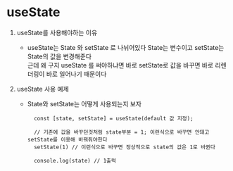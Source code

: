 <h1>useState</h1>

1. useState를 사용해야하는 이유
    - useState는 State 와 setState 로 나뉘어있다 State는 변수이고 setState는 State의 값을 변경해준다<br/>
      근데 왜 구지 useState 를 써야하냐면 바로 setState로 값을 바꾸면 바로 리렌더링이 바로 일어나기 때문이다

2. useState 사용 예제
    - State와 setState는 어떻게 사용되는지 보자
      ```
        const [state, setState] = useState(default 값 지정);

        // 기존에 값을 바꾸던것처럼 state부분 = 1; 이런식으로 바꾸면 안돼고 setState를 이용해 바꿔줘야한다
        setState(1) // 이런식으로 바꾸면 정상적으로 state의 값은 1로 바뀐다
        
        console.log(state) // 1출력
      ```